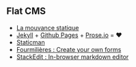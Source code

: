 ## Flat CMS

* [La mouvance statique](http://frank.taillandier.me/2016/03/08/les-gestionnaires-de-contenu-statique/)
* [Jekyll](http://jekyllrb.com/) + [Github Pages](https://pages.github.com/) + [Prose.io](http://prose.io/) = ♥
* [Staticman](https://staticman.net/)
* [Fourmilières : Create your own forms](https://www.fourmilieres.net/)
* [StackEdit : In-browser markdown editor](https://github.com/benweet/stackedit)

